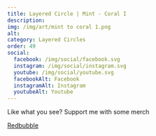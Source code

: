 ```yaml
---
title: Layered Circle | Mint - Coral I
description: 
img: /img/art/mint to coral 1.png
alt: 
category: Layered Circles
order: 49
social:
  facebook: /img/social/facebook.svg
  instagram: /img/social/instagram.svg
  youtube: /img/social/youtube.svg
  facebookAlt: Facebook
  instagramAlt: Instagram
  youtubeAlt: Youtube
---
```

Like what you see? Support me with some merch

<a href='https://www.redbubble.com/shop/ap/103710144' class="btn btn-primary store-link">
Redbubble
</a>